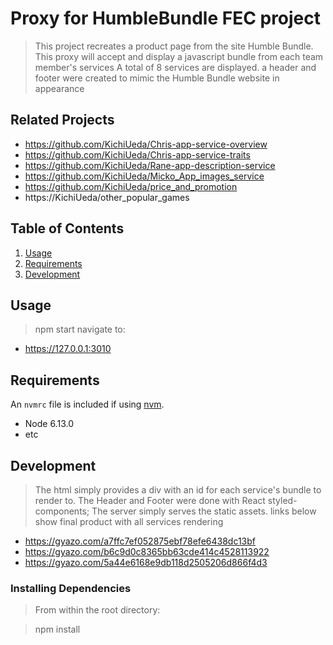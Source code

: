 # Proxy for HumbleBundle FEC project

> This project recreates a product page from the site Humble Bundle.
> This proxy will accept and display a javascript bundle from each team member's services
> A total of 8 services are displayed.
> a header and footer were created to mimic the Humble Bundle website in appearance

## Related Projects

- https://github.com/KichiUeda/Chris-app-service-overview
- https://github.com/KichiUeda/Chris-app-service-traits
- https://github.com/KichiUeda/Rane-app-description-service
- https://github.com/KichiUeda/Micko_App_images_service
- https://github.com/KichiUeda/price_and_promotion
- https://KichiUeda/other_popular_games

## Table of Contents

1. [Usage](#Usage)
1. [Requirements](#requirements)
1. [Development](#development)

## Usage

> npm start
> navigate to:

- https://127.0.0.1:3010

## Requirements

An `nvmrc` file is included if using [nvm](https://github.com/creationix/nvm).

- Node 6.13.0
- etc

## Development

> The html simply provides a div with an id for each service's bundle to render to.
> The Header and Footer were done with React styled-components;
> The server simply serves the static assets.
> links below show final product with all services rendering

- https://gyazo.com/a7ffc7ef052875ebf78efe6438dc13bf
- https://gyazo.com/b6c9d0c8365bb63cde414c4528113922
- https://gyazo.com/5a44e6168e9db118d2505206d866f4d3

### Installing Dependencies

> From within the root directory:

> npm install
